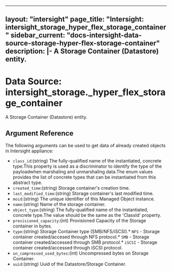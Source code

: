 
---
layout: "intersight"
page_title: "Intersight: intersight_storage_hyper_flex_storage_container"
sidebar_current: "docs-intersight-data-source-storage-hyper-flex-storage-container"
description: |-
A Storage Container (Datastore) entity.
---

# Data Source: intersight_storage._hyper_flex_storage_container
A Storage Container (Datastore) entity.
## Argument Reference
The following arguments can be used to get data of already created objects in Intersight appliance:
* `class_id`:(string) The fully-qualified name of the instantiated, concrete type.This property is used as a discriminator to identify the type of the payloadwhen marshaling and unmarshaling data.The enum values provides the list of concrete types that can be instantiated from this abstract type. 
* `created_time`:(string) Storage container's creation time. 
* `last_modified_time`:(string) Storage container's last modified time. 
* `moid`:(string) The unique identifier of this Managed Object instance. 
* `name`:(string) Name of the storage container. 
* `object_type`:(string) The fully-qualified name of the instantiated, concrete type.The value should be the same as the 'ClassId' property. 
* `provisioned_capacity`:(int) Provisioned Capacity of the Storage container in bytes. 
* `type`:(string) Storage Container type (SMB/NFS/iSCSI).* `NFS` - Storage container created/accesed through NFS protocol.* `SMB` - Storage container created/accessed through SMB protocol.* `iSCSI` - Storage container created/accessed through iSCSI protocol. 
* `un_compressed_used_bytes`:(int) Uncompressed bytes on Storage Container. 
* `uuid`:(string) Uuid of the Datastore/Storage Container. 
